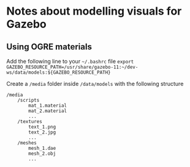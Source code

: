 # Notes about modelling visuals for Gazebo

## Using OGRE materials

Add the following line to your `~/.bashrc` file
`export GAZEBO_RESOURCE_PATH=/usr/share/gazebo-11:~/dev-ws/data/models:${GAZEBO_RESOURCE_PATH}`

Create a `/media` folder inside `/data/models` with the following structure
```
/media
    /scripts
        mat_1.material
        mat_2.material
        ...
    /textures
        text_1.png
        text_2.jpg
        ...
    /meshes
        mesh_1.dae
        mesh_2.obj
        ...
```